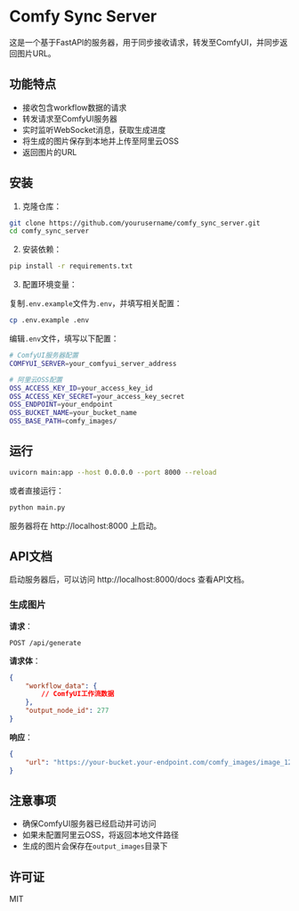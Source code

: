 # Comfy Sync Server

这是一个基于FastAPI的服务器，用于同步接收请求，转发至ComfyUI，并同步返回图片URL。

## 功能特点

- 接收包含workflow数据的请求
- 转发请求至ComfyUI服务器
- 实时监听WebSocket消息，获取生成进度
- 将生成的图片保存到本地并上传至阿里云OSS
- 返回图片的URL

## 安装

1. 克隆仓库：

```bash
git clone https://github.com/yourusername/comfy_sync_server.git
cd comfy_sync_server
```

2. 安装依赖：

```bash
pip install -r requirements.txt
```

3. 配置环境变量：

复制`.env.example`文件为`.env`，并填写相关配置：

```bash
cp .env.example .env
```

编辑`.env`文件，填写以下配置：

```bash
# ComfyUI服务器配置
COMFYUI_SERVER=your_comfyui_server_address

# 阿里云OSS配置
OSS_ACCESS_KEY_ID=your_access_key_id
OSS_ACCESS_KEY_SECRET=your_access_key_secret
OSS_ENDPOINT=your_endpoint
OSS_BUCKET_NAME=your_bucket_name
OSS_BASE_PATH=comfy_images/
```

## 运行

```bash
uvicorn main:app --host 0.0.0.0 --port 8000 --reload
```

或者直接运行：

```bash
python main.py
```

服务器将在 http://localhost:8000 上启动。

## API文档

启动服务器后，可以访问 http://localhost:8000/docs 查看API文档。

### 生成图片

**请求**：

```
POST /api/generate
```

**请求体**：

```json
{
    "workflow_data": {
        // ComfyUI工作流数据
    },
    "output_node_id": 277
}
```

**响应**：

```json
{
    "url": "https://your-bucket.your-endpoint.com/comfy_images/image_1234567890.png"
}
```

## 注意事项

- 确保ComfyUI服务器已经启动并可访问
- 如果未配置阿里云OSS，将返回本地文件路径
- 生成的图片会保存在`output_images`目录下

## 许可证

MIT 
